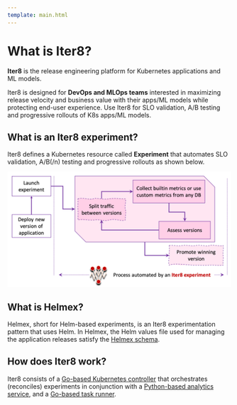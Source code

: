```yaml
---
template: main.html
---
```


# What is Iter8?

**Iter8** is the release engineering platform for Kubernetes applications and ML models.

Iter8 is designed for **DevOps and MLOps teams** interested in maximizing release velocity and business value with their apps/ML models while protecting end-user experience. Use Iter8 for SLO validation, A/B testing and progressive rollouts of K8s apps/ML models.

## What is an Iter8 experiment?
Iter8 defines a Kubernetes resource called **Experiment** that automates SLO validation, A/B(/n) testing and progressive rollouts as shown below.

![Process automated by an Iter8 experiment](../images/whatisiter8.png)

## What is Helmex?
Helmex, short for Helm-based experiments, is an Iter8 experimentation pattern that uses Helm. In Helmex, the Helm values file used for managing the application releases satisfy the [Helmex schema](../reference/helmex-schema.md).

## How does Iter8 work?

Iter8 consists of a [Go-based Kubernetes controller](https://github.com/iter8-tools/etc3) that orchestrates (reconciles) experiments in conjunction with a [Python-based analytics service](https://github.com/iter8-tools/iter8-analytics), and a [Go-based task runner](https://github.com/iter8-tools/handler).
